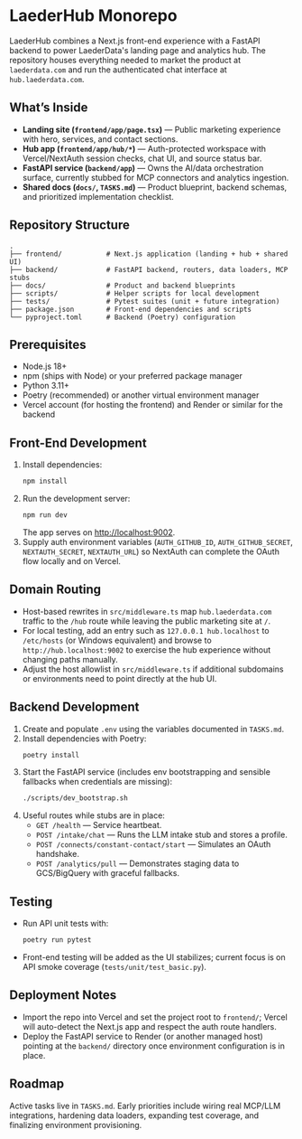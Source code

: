 # LaederHub Monorepo

LaederHub combines a Next.js front-end experience with a FastAPI backend to power LaederData's landing page and analytics hub. The repository houses everything needed to market the product at `laederdata.com` and run the authenticated chat interface at `hub.laederdata.com`.

## What’s Inside
- **Landing site (`frontend/app/page.tsx`)** &mdash; Public marketing experience with hero, services, and contact sections.
- **Hub app (`frontend/app/hub/*`)** &mdash; Auth-protected workspace with Vercel/NextAuth session checks, chat UI, and source status bar.
- **FastAPI service (`backend/app`)** &mdash; Owns the AI/data orchestration surface, currently stubbed for MCP connectors and analytics ingestion.
- **Shared docs (`docs/`, `TASKS.md`)** &mdash; Product blueprint, backend schemas, and prioritized implementation checklist.

## Repository Structure
```
.
├── frontend/           # Next.js application (landing + hub + shared UI)
├── backend/            # FastAPI backend, routers, data loaders, MCP stubs
├── docs/               # Product and backend blueprints
├── scripts/            # Helper scripts for local development
├── tests/              # Pytest suites (unit + future integration)
├── package.json        # Front-end dependencies and scripts
└── pyproject.toml      # Backend (Poetry) configuration
```

## Prerequisites
- Node.js 18+
- npm (ships with Node) or your preferred package manager
- Python 3.11+
- Poetry (recommended) or another virtual environment manager
- Vercel account (for hosting the frontend) and Render or similar for the backend

## Front-End Development
1. Install dependencies:
   ```bash
   npm install
   ```
2. Run the development server:
   ```bash
   npm run dev
   ```
   The app serves on [http://localhost:9002](http://localhost:9002).
3. Supply auth environment variables (`AUTH_GITHUB_ID`, `AUTH_GITHUB_SECRET`, `NEXTAUTH_SECRET`, `NEXTAUTH_URL`) so NextAuth can complete the OAuth flow locally and on Vercel.

## Domain Routing
- Host-based rewrites in `src/middleware.ts` map `hub.laederdata.com` traffic to the `/hub` route while leaving the public marketing site at `/`.
- For local testing, add an entry such as `127.0.0.1 hub.localhost` to `/etc/hosts` (or Windows equivalent) and browse to `http://hub.localhost:9002` to exercise the hub experience without changing paths manually.
- Adjust the host allowlist in `src/middleware.ts` if additional subdomains or environments need to point directly at the hub UI.

## Backend Development
1. Create and populate `.env` using the variables documented in `TASKS.md`.
2. Install dependencies with Poetry:
   ```bash
   poetry install
   ```
3. Start the FastAPI service (includes env bootstrapping and sensible fallbacks when credentials are missing):
   ```bash
   ./scripts/dev_bootstrap.sh
   ```
4. Useful routes while stubs are in place:
   - `GET /health` — Service heartbeat.
   - `POST /intake/chat` — Runs the LLM intake stub and stores a profile.
   - `POST /connects/constant-contact/start` — Simulates an OAuth handshake.
   - `POST /analytics/pull` — Demonstrates staging data to GCS/BigQuery with graceful fallbacks.

## Testing
- Run API unit tests with:
  ```bash
  poetry run pytest
  ```
- Front-end testing will be added as the UI stabilizes; current focus is on API smoke coverage (`tests/unit/test_basic.py`).

## Deployment Notes
- Import the repo into Vercel and set the project root to `frontend/`; Vercel will auto-detect the Next.js app and respect the auth route handlers.
- Deploy the FastAPI service to Render (or another managed host) pointing at the `backend/` directory once environment configuration is in place.

## Roadmap
Active tasks live in `TASKS.md`. Early priorities include wiring real MCP/LLM integrations, hardening data loaders, expanding test coverage, and finalizing environment provisioning.
